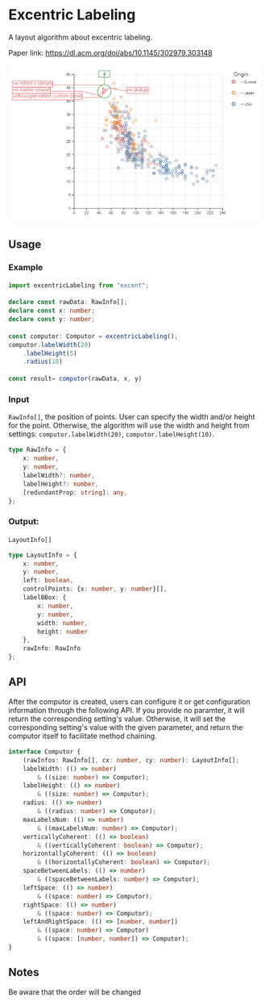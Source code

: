 # Excentric Labeling

A layout algorithm about excentric labeling.

Paper link: https://dl.acm.org/doi/abs/10.1145/302979.303148

![demo](https://raw.githubusercontent.com/VirusPC/excentric-labeling/master/readme-images/demo.png)

## Usage

### Example

```ts
import excentricLabeling from "excent";

declare const rawData: RawInfo[];
declare const x: number;
declare const y: number;

const computor: Computor = excentricLabeling();
computor.labelWidth(20)
    .labelHeight(5)
    .radius(10)

const result= computor(rawData, x, y)
```

### Input

`RawInfo[]`, the position of points. User can specify the width and/or height for the point. Otherwise, the algorithm will use the width and height from settings: `computor.labelWidth(20)`, `computor.labelHeight(10)`.

```ts
type RawInfo = {
    x: number,
    y: number,
    labelWidth?: number,
    labelHeight?: number,
    [redundantProp: string]: any,
};
```

### Output:

`LayoutInfo[]`

```ts
type LayoutInfo = {
    x: number,
    y: number,
    left: boolean,
    controlPoints: {x: number, y: number}[],
    labelBBox: {
        x: number,
        y: number,
        width: number,
        height: number
    },
    rawInfo: RawInfo
};
```

## API

After the computor is created, users can configure it or get configuration information through the following API. If you provide no paramter, it will return the corresponding setting's value. Otherwise, it will set the corresponding setting's value with the given parameter, and return the computor itself to facilitate method chaining.

```ts
interface Computor {
    (rawInfos: RawInfo[], cx: number, cy: number): LayoutInfo[];
    labelWidth: (() => number)
        & ((size: number) => Computor);
    labelHeight: (() => number)
        & ((size: number) => Computor);
    radius: (() => number)
        & ((radius: number) => Computor);
    maxLabelsNum: (() => number)
        & ((maxLabelsNum: number) => Computor);
    verticallyCoherent: (() => boolean)
        & ((verticallyCoherent: boolean) => Computor);
    horizontallyCoherent: (() => boolean)
        & ((horizontallyCoherent: boolean) => Computor);
    spaceBetweenLabels: (() => number)
        & ((spaceBetweenLabels: number) => Computor);
    leftSpace: (() => number)
        & ((space: number) => Computor);
    rightSpace: (() => number)
        & ((space: number) => Computor);
    leftAndRightSpace: (() => [number, number])
        & ((space: number) => Computor) 
        & ((space: [number, number]) => Computor);
}
```

## Notes

Be aware that the order will be changed
